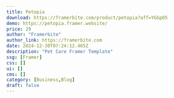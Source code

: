 ```yaml
---
title: Petopia
download: https://framerbite.com/product/petopia?aff=YGGpO5
demo: https://petopia.framer.website/
price: 29
author: "Framerbite"
author_link: https://framerbite.com
date: 2024-12-30T07:24:12.465Z
description: "Pet Care Framer Template"
ssg: [Framer]
css: []
ui: []
cms: []
category: [Business,Blog]
draft: false
---
```

